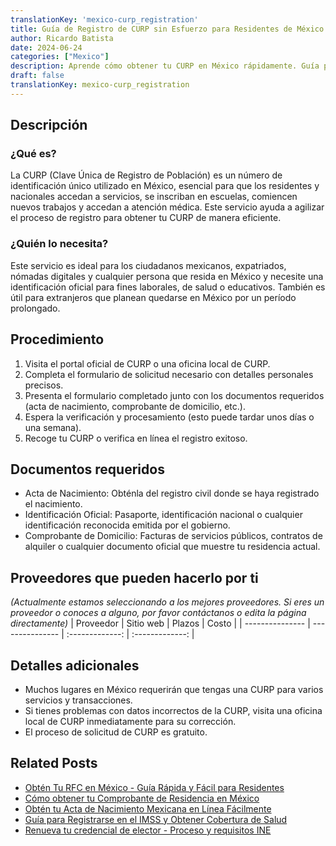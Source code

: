 ```yaml
---
translationKey: 'mexico-curp_registration'
title: Guía de Registro de CURP sin Esfuerzo para Residentes de México
author: Ricardo Batista
date: 2024-06-24
categories: ["Mexico"]
description: Aprende cómo obtener tu CURP en México rápidamente. Guía paso a paso y documentos necesarios para un registro de CURP sin problemas.
draft: false
translationKey: mexico-curp_registration
---
```


## Descripción
### ¿Qué es?
La CURP (Clave Única de Registro de Población) es un número de identificación único utilizado en México, esencial para que los residentes y nacionales accedan a servicios, se inscriban en escuelas, comiencen nuevos trabajos y accedan a atención médica. Este servicio ayuda a agilizar el proceso de registro para obtener tu CURP de manera eficiente.

### ¿Quién lo necesita?
Este servicio es ideal para los ciudadanos mexicanos, expatriados, nómadas digitales y cualquier persona que resida en México y necesite una identificación oficial para fines laborales, de salud o educativos. También es útil para extranjeros que planean quedarse en México por un período prolongado.

## Procedimiento

1. Visita el portal oficial de CURP o una oficina local de CURP.
2. Completa el formulario de solicitud necesario con detalles personales precisos.
3. Presenta el formulario completado junto con los documentos requeridos (acta de nacimiento, comprobante de domicilio, etc.).
4. Espera la verificación y procesamiento (esto puede tardar unos días o una semana).
5. Recoge tu CURP o verifica en línea el registro exitoso.

## Documentos requeridos

- Acta de Nacimiento: Obténla del registro civil donde se haya registrado el nacimiento.
- Identificación Oficial: Pasaporte, identificación nacional o cualquier identificación reconocida emitida por el gobierno.
- Comprobante de Domicilio: Facturas de servicios públicos, contratos de alquiler o cualquier documento oficial que muestre tu residencia actual.

## Proveedores que pueden hacerlo por ti
_(Actualmente estamos seleccionando a los mejores proveedores. Si eres un proveedor o conoces a alguno, por favor contáctanos o edita la página directamente)_
| Proveedor        |     Sitio web     |     Plazos    |       Costo      |
| --------------- | --------------- |  :-------------: | :-------------: |

## Detalles adicionales

- Muchos lugares en México requerirán que tengas una CURP para varios servicios y transacciones.
- Si tienes problemas con datos incorrectos de la CURP, visita una oficina local de CURP inmediatamente para su corrección.
- El proceso de solicitud de CURP es gratuito.
## Related Posts

- [Obtén Tu RFC en México - Guía Rápida y Fácil para Residentes](https://tramitit.com/es/guides/mexico/inscripci%C3%B3n_al_rfc/)
- [Cómo obtener tu Comprobante de Residencia en México](https://tramitit.com/es/guides/mexico/carta_de_residencia/)
- [Obtén tu Acta de Nacimiento Mexicana en Línea Fácilmente](https://tramitit.com/es/guides/mexico/acta_de_nacimiento/)
- [Guía para Registrarse en el IMSS y Obtener Cobertura de Salud](https://tramitit.com/es/guides/mexico/inscripci%C3%B3n_al_imss/)
- [Renueva tu credencial de elector - Proceso y requisitos INE](https://tramitit.com/es/guides/mexico/renovaci%C3%B3n_de_credencial_para_votar/)